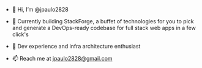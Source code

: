 - 👋 Hi, I’m @jpaulo2828

- 👀 Currently building StackForge, a buffet of technologies for you to pick and generate a DevOps-ready codebase for full stack web apps in a few click's

- 💞️ Dev experience and infra architecture enthusiast 

- 📫 Reach me at jpaulo2828@gmail.com

<!---
jpaulo2828/jpaulo2828 is a ✨ special ✨ repository because its `README.md` (this file) appears on your GitHub profile.
You can click the Preview link to take a look at your changes.
--->
